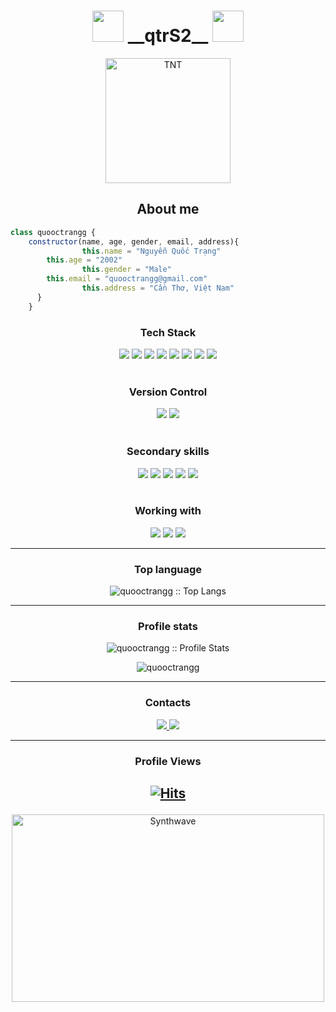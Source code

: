 <h1 align="center">
    <img src="https://media.giphy.com/media/mGcNjsfWAjY5AEZNw6/giphy.gif" width="50">
    __qtrS2__
    <img src="https://media.giphy.com/media/mGcNjsfWAjY5AEZNw6/giphy.gif" width="50">
</h1>
<p align="center">
	<a href="https://github.com/quooctrangg">
	    <img src="https://avatars.githubusercontent.com/u/96979962" width = "200" alt="TNT">
	</a>
</p>
<h2 align="center">About me</h2>

```JavaScript
class quooctrangg {
	constructor(name, age, gender, email, address){
            	this.name = "Nguyễn Quốc Trạng"
		this.age = "2002"
            	this.gender = "Male"
		this.email = "quooctrangg@gmail.com"
            	this.address = "Cần Thơ, Việt Nam"
      }
    }
```

<h3 align="center">Tech Stack</h3>
<div align="center">
    	<img src="https://img.shields.io/badge/Javascript-black?style=flat-square&logo=javascript"/>
	<img src="https://img.shields.io/badge/Typescript-black?style=flat-square&logo=typescript"/>
    	<img src="https://img.shields.io/badge/Nodejs-black?style=flat-square&logo=Node.js"/>
    	<img src="https://img.shields.io/badge/Expressjs-black?style=flat-square&logo=Express"/>
   	<img src="https://img.shields.io/badge/Nestjs-black?style=flat-square&logo=nestjs"/>  
    	<img src="https://img.shields.io/badge/Vuejs-black?style=flat-square&logo=Vue.js&logoColor=006600"/>
    	<img src="https://img.shields.io/badge/Mongodb-black?style=flat-square&logo=mongodb"/>
   	<img src="https://img.shields.io/badge/Tailwindcss-black?style=flat-square&logo=tailwindcss"/>
</div>
<br>
<h3 align="center">Version Control</h3>
<div align="center">
    <img src="https://img.shields.io/badge/Git-black?style=flat-square&logo=git"/>
    <img src="https://img.shields.io/badge/Github-black?style=flat-square&logo=github"/>
</div>
<br>
<h3 align="center">Secondary skills</h3>
<div align="center">
    <img src="https://img.shields.io/badge/C-00599C?style=flat-square&logo=c"/>
    <img src="https://img.shields.io/badge/Java-E34A86?style=flat-square&logo=openjdk"/>
    <img src="https://img.shields.io/badge/HTML5-E34F26?style=flat-square&logo=html5&logoColor=white"/>
    <img src="https://img.shields.io/badge/CSS3-1572B6?style=flat-square&logo=css3"/>
    <img src="https://img.shields.io/badge/MySql-%2300f.svg?style=flat-square&logo=mysql&logoColor=white" />
</div>
<br>
<!-- ### Web Services -->
<h3 align="center">Working with</h3>
<div align="center">
    <img src="https://img.shields.io/badge/Visual%20Studio%20Code-0078d7.svg?style=flat-square&logo=visual-studio-code&logoColor=white" />
    <img src="https://img.shields.io/badge/Eclipse-FE7A16.svg?style=flat-square&logo=Eclipse&logoColor=white" />
    <img src="https://img.shields.io/badge/Notepad++-90E59A.svg?style=flat-square&logo=notepad%2b%2b&logoColor=black" />
</div>
<hr>
<h3 align="center">Top language</h3>
    <p align="center"><img src="https://github-readme-stats.vercel.app/api/top-langs/?username=quooctrangg&langs_count=10&theme=tokyonight&layout=compact" alt="quooctrangg :: Top Langs" />
</p>
<hr>
<h3 align="center">Profile stats</h3>
<p align="center">
    <img src="https://github-readme-stats.vercel.app/api?username=quooctrangg&show_icons=true&theme=tokyonight" alt="quooctrangg :: Profile Stats" />
</p>
<p align="center">
   <img  src="https://github-readme-streak-stats.herokuapp.com/?user=quooctrangg&show_icons=true&theme=tokyonight" alt="quooctrangg" />
</p>

<hr>
<h3 align="center">Contacts</h3>
<div  align="center">
    <a href="https://github.com/quooctrangg">
        <img src="https://img.shields.io/badge/github-%23121011.svg?style=for-the-badge&logo=github&logoColor=white" />
    </a>
    <a href="mailto:quooctrangg@gmail.com">
        <img src="https://img.shields.io/badge/Gmail-D14836?style=for-the-badge&logo=gmail&logoColor=white" />
    </a>
</div>
<hr>
<h3 align="center">Profile Views</h3>

## <p align="center">[![Hits](https://hits.sh/github.com/quooctrangg/quooctrangg.svg?style=for-the-badge&label=Views&extraCount=4867&color=54856b)](https://hits.sh/github.com/quooctrangg/quooctrangg/)</p>

<p align="center">
    <img src="https://i.giphy.com/media/qgQUggAC3Pfv687qPC/giphy.webp" alt="Synthwave" height="300" width="500">
</p>
